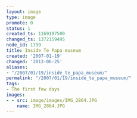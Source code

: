 ```yaml
---
layout: image
type: image
promote: 0
status: 1
created_ts: 1169197500
changed_ts: 1372159495
node_id: 1739
title: Inside Te Papa museum
created: '2007-01-19'
changed: '2013-06-25'
aliases:
- "/2007/01/19/inside_te_papa_museum/"
permalink: "/2007/01/19/inside_te_papa_museum/"
tags:
- The first few days
images:
- - src: image/images/IMG_2864.JPG
    name: IMG_2864.JPG
---
```


